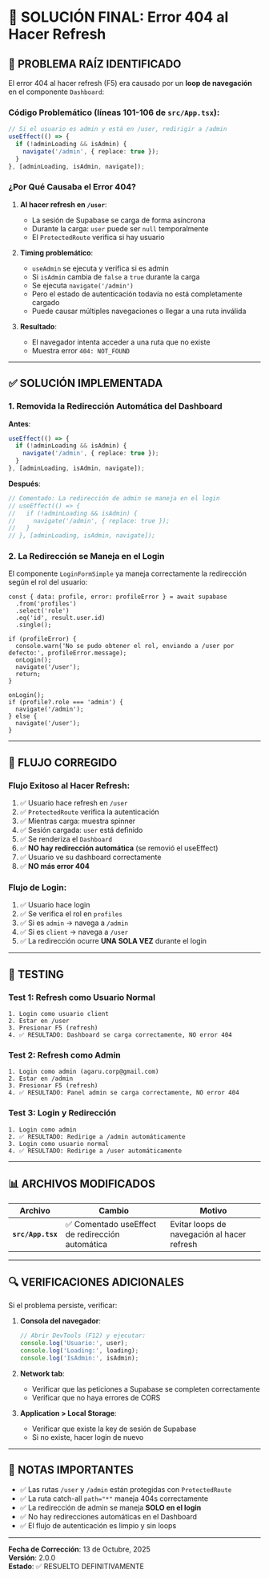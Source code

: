 # 🔧 SOLUCIÓN FINAL: Error 404 al Hacer Refresh

## 🐛 PROBLEMA RAÍZ IDENTIFICADO

El error 404 al hacer refresh (F5) era causado por un **loop de navegación** en el componente `Dashboard`:

### **Código Problemático** (líneas 101-106 de `src/App.tsx`):
```typescript
// Si el usuario es admin y está en /user, redirigir a /admin
useEffect(() => {
  if (!adminLoading && isAdmin) {
    navigate('/admin', { replace: true });
  }
}, [adminLoading, isAdmin, navigate]);
```

### **¿Por Qué Causaba el Error 404?**

1. **Al hacer refresh en `/user`**:
   - La sesión de Supabase se carga de forma asíncrona
   - Durante la carga: `user` puede ser `null` temporalmente
   - El `ProtectedRoute` verifica si hay usuario

2. **Timing problemático**:
   - `useAdmin` se ejecuta y verifica si es admin
   - Si `isAdmin` cambia de `false` a `true` durante la carga
   - Se ejecuta `navigate('/admin')` 
   - Pero el estado de autenticación todavía no está completamente cargado
   - Puede causar múltiples navegaciones o llegar a una ruta inválida

3. **Resultado**:
   - El navegador intenta acceder a una ruta que no existe
   - Muestra error `404: NOT_FOUND`

---

## ✅ SOLUCIÓN IMPLEMENTADA

### **1. Removida la Redirección Automática del Dashboard**

**Antes**:
```typescript
useEffect(() => {
  if (!adminLoading && isAdmin) {
    navigate('/admin', { replace: true });
  }
}, [adminLoading, isAdmin, navigate]);
```

**Después**:
```typescript
// Comentado: La redirección de admin se maneja en el login
// useEffect(() => {
//   if (!adminLoading && isAdmin) {
//     navigate('/admin', { replace: true });
//   }
// }, [adminLoading, isAdmin, navigate]);
```

### **2. La Redirección se Maneja en el Login**

El componente `LoginFormSimple` ya maneja correctamente la redirección según el rol del usuario:

```typescript:64:82:src/components/LoginFormSimple.tsx
const { data: profile, error: profileError } = await supabase
  .from('profiles')
  .select('role')
  .eq('id', result.user.id)
  .single();

if (profileError) {
  console.warn('No se pudo obtener el rol, enviando a /user por defecto:', profileError.message);
  onLogin();
  navigate('/user');
  return;
}

onLogin();
if (profile?.role === 'admin') {
  navigate('/admin');
} else {
  navigate('/user');
}
```

---

## 🎯 FLUJO CORREGIDO

### **Flujo Exitoso al Hacer Refresh:**

1. ✅ Usuario hace refresh en `/user`
2. ✅ `ProtectedRoute` verifica la autenticación
3. ✅ Mientras carga: muestra spinner
4. ✅ Sesión cargada: `user` está definido
5. ✅ Se renderiza el `Dashboard`
6. ✅ **NO hay redirección automática** (se removió el useEffect)
7. ✅ Usuario ve su dashboard correctamente
8. ✅ **NO más error 404**

### **Flujo de Login:**

1. ✅ Usuario hace login
2. ✅ Se verifica el rol en `profiles`
3. ✅ Si es `admin` → navega a `/admin`
4. ✅ Si es `client` → navega a `/user`
5. ✅ La redirección ocurre **UNA SOLA VEZ** durante el login

---

## 🧪 TESTING

### **Test 1: Refresh como Usuario Normal**
```
1. Login como usuario client
2. Estar en /user
3. Presionar F5 (refresh)
4. ✅ RESULTADO: Dashboard se carga correctamente, NO error 404
```

### **Test 2: Refresh como Admin**
```
1. Login como admin (agaru.corp@gmail.com)
2. Estar en /admin
3. Presionar F5 (refresh)
4. ✅ RESULTADO: Panel admin se carga correctamente, NO error 404
```

### **Test 3: Login y Redirección**
```
1. Login como admin
2. ✅ RESULTADO: Redirige a /admin automáticamente
3. Login como usuario normal
4. ✅ RESULTADO: Redirige a /user automáticamente
```

---

## 📊 ARCHIVOS MODIFICADOS

| Archivo | Cambio | Motivo |
|---------|--------|--------|
| **`src/App.tsx`** | ✅ Comentado useEffect de redirección automática | Evitar loops de navegación al hacer refresh |

---

## 🔍 VERIFICACIONES ADICIONALES

Si el problema persiste, verificar:

1. **Consola del navegador**:
   ```javascript
   // Abrir DevTools (F12) y ejecutar:
   console.log('Usuario:', user);
   console.log('Loading:', loading);
   console.log('IsAdmin:', isAdmin);
   ```

2. **Network tab**:
   - Verificar que las peticiones a Supabase se completen correctamente
   - Verificar que no haya errores de CORS

3. **Application > Local Storage**:
   - Verificar que existe la key de sesión de Supabase
   - Si no existe, hacer login de nuevo

---

## 📝 NOTAS IMPORTANTES

- ✅ Las rutas `/user` y `/admin` están protegidas con `ProtectedRoute`
- ✅ La ruta catch-all `path="*"` maneja 404s correctamente
- ✅ La redirección de admin se maneja **SOLO en el login**
- ✅ No hay redirecciones automáticas en el Dashboard
- ✅ El flujo de autenticación es limpio y sin loops

---

**Fecha de Corrección**: 13 de Octubre, 2025  
**Versión**: 2.0.0  
**Estado**: ✅ RESUELTO DEFINITIVAMENTE

